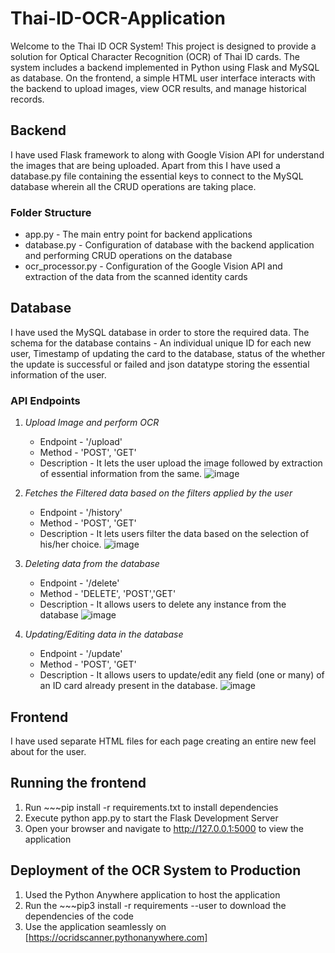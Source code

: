 # Thai-ID-OCR-Application

Welcome to the Thai ID OCR System! This project is designed to provide a solution for Optical Character Recognition (OCR) of Thai ID cards. The system includes a backend implemented in Python using Flask and MySQL as database. On the frontend, a simple HTML user interface interacts with the backend to upload images, view OCR results, and manage historical records.

## Backend
I have used Flask framework to along with Google Vision API for understand the images that are being uploaded. Apart from this I have used a database.py file containing the essential keys to connect to the MySQL database wherein all the CRUD operations are taking place.

### Folder Structure

- app.py - The main entry point for backend applications
- database.py - Configuration of database with the backend application and performing CRUD operations on the database
- ocr_processor.py - Configuration of the Google Vision API and extraction of the data from the scanned identity cards

## Database
I have used the MySQL database in order to store the required data. The schema for the database contains - An individual unique ID for each new user, Timestamp of updating the card to the database, status of the whether the update is successful or failed and json datatype storing the essential information of the user.

### API Endpoints

1. *Upload Image and perform OCR*
   - Endpoint - '/upload'
   - Method - 'POST', 'GET'
   - Description - It lets the user upload the image followed by extraction of essential information from the same.
     ![image](https://github.com/aryankasat/Thai-ID-OCR-Application/assets/33005008/65fdd41c-9880-461a-8cee-dd84e931de18)

2. *Fetches the Filtered data based on the filters applied by the user*
   - Endpoint - '/history'
   - Method - 'POST', 'GET'
   - Description - It lets users filter the data based on the selection of his/her choice.
     ![image](https://github.com/aryankasat/Thai-ID-OCR-Application/assets/33005008/1f5a0ede-ba06-4152-b097-5cd5170237fe)

  
3. *Deleting data from the database*
    - Endpoint - '/delete'
    - Method - 'DELETE', 'POST','GET'
    - Description - It allows users to delete any instance from the database
      ![image](https://github.com/aryankasat/Thai-ID-OCR-Application/assets/33005008/4aa910f6-2279-4274-ad58-d2e17f860f28)

4. *Updating/Editing data in the database*
     - Endpoint - '/update'
     - Method - 'POST', 'GET'
     - Description - It allows users to update/edit any field (one or many) of an ID card already present in the database.
       ![image](https://github.com/aryankasat/Thai-ID-OCR-Application/assets/33005008/7182b875-f7c5-4d9b-9d6b-28257cfb86d7)

## Frontend
I have used separate HTML files for each page creating an entire new feel about for the user.

## Running the frontend 
1. Run ~~~pip install -r requirements.txt to install dependencies
2. Execute python app.py to start the Flask Development Server
3. Open your browser and navigate to http://127.0.0.1:5000 to view the application

## Deployment of the OCR System to Production
1. Used the Python Anywhere application to host the application
2. Run the ~~~pip3 install -r requirements --user to download the dependencies of the code
3. Use the application seamlessly on [https://ocridscanner.pythonanywhere.com]
